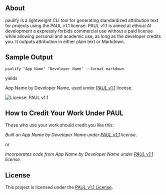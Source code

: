 ## About

paulify is a lightweight CLI tool for generating standardized attribution text for projects using the PAUL v1.1 license. PAUL v1.1 is aimed at ethical AI development a expressly forbids commercial use without a paid license while allowing personal and academic use, as long as the developer credits you. It outputs attribution in either plain text or Markdown. 

## Sample Output

`paulify "App Name" "Developer Name" --format markdown`

yields

App Name by Developer Name, used under [PAUL v1.1](https://github.com/cactusflatscoder/PAUL) license.

![License: PAUL v1.1](https://img.shields.io/badge/license-PAUL--v1.1-blue)

## How to Credit Your Work Under PAUL

Those who use your work should credit you like this:

*Built on App Name by Developer Name under [PAUL v1.1](https://github.com/cactusflatscoder/PAUL) license.*

or 

*Incorporates code from App Name by Developer Name under [PAUL v1.1](https://github.com/cactusflatscoder/PAUL) license.*

## License

This project is licensed under the [PAUL v1.1 License](https://github.com/cactusflatscoder/PAUL/blob/main/LICENSE.md).